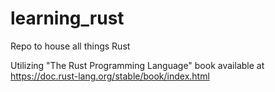 # learning_rust
Repo to house all things Rust

Utilizing "The Rust Programming Language" book available at https://doc.rust-lang.org/stable/book/index.html
